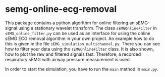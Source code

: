 # semg-online-ecg-removal

This package contains a python algorithm for online filtering an sEMG-signal using a stationary wavelet transform.
The class `sEMGOnlineFilter` in `sEMG_online_filter.py` can be used as an interface for using the online sEMG ECG removal algorithm in your own project.
An example how to do this is given in the file `sEMG_simulation_multichannel.py`. There you can see how to filter your data using the `sEMGOnlineFilter` class.
It is also shown, how to plot the raw and filtered signals fast. Therefore, a recorded respiratory sEMG with airway pressure measurement is used.

In order to start the simulation, you have to run the `main` method in `main.py`.